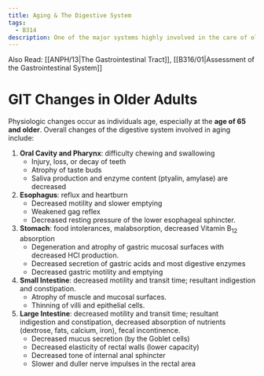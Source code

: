```yaml
---
title: Aging & The Digestive System
tags:
  - B314
description: One of the major systems highly involved in the care of older adults is the digestive system. It loses its ability to provide nutrition for the elderly, among other changes.
---
```

Also Read: [[ANPH/13|The Gastrointestinal Tract]], [[B316/01|Assessment of the Gastrointestinal System]]
# GIT Changes in Older Adults
Physiologic changes occur as individuals age, especially at the **age of 65 and older**. Overall changes of the digestive system involved in aging include:
1. **Oral Cavity and Pharynx**: difficulty chewing and swallowing
	- Injury, loss, or decay of teeth
	- Atrophy of taste buds
	- Saliva production and enzyme content (ptyalin, amylase) are decreased
2. **Esophagus**: reflux and heartburn
	- Decreased motility and slower emptying
	- Weakened gag reflex
	- Decreased resting pressure of the lower esophageal sphincter.
3. **Stomach**: food intolerances, malabsorption, decreased Vitamin B<sub>12</sub> absorption
	- Degeneration and atrophy of gastric mucosal surfaces with decreased HCl production.
	- Decreased secretion of gastric acids and most digestive enzymes
	- Decreased gastric motility and emptying
4. **Small Intestine**: decreased motility and transit time; resultant indigestion and constipation.
	- Atrophy of muscle and mucosal surfaces.
	- Thinning of villi and epithelial cells.
5. **Large Intestine**: decreased motility and transit time; resultant indigestion and constipation, decreased absorption of nutrients (dextrose, fats, calcium, iron), fecal incontinence.
	- Decreased mucus secretion (by the Goblet cells)
	- Decreased elasticity of rectal walls (lower capacity)
	- Decreased tone of internal anal sphincter
	- Slower and duller nerve impulses in the rectal area